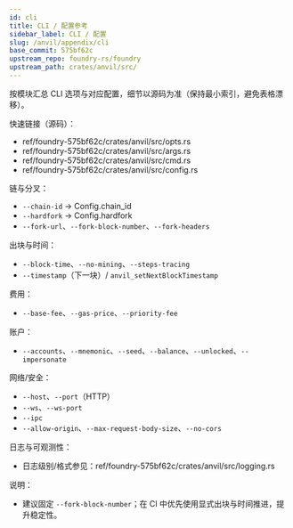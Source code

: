 ```yaml
---
id: cli
title: CLI / 配置参考
sidebar_label: CLI / 配置
slug: /anvil/appendix/cli
base_commit: 575bf62c
upstream_repo: foundry-rs/foundry
upstream_path: crates/anvil/src/
---
```


按模块汇总 CLI 选项与对应配置，细节以源码为准（保持最小索引，避免表格漂移）。

快速链接（源码）：
- ref/foundry-575bf62c/crates/anvil/src/opts.rs
- ref/foundry-575bf62c/crates/anvil/src/args.rs
- ref/foundry-575bf62c/crates/anvil/src/cmd.rs
- ref/foundry-575bf62c/crates/anvil/src/config.rs

链与分叉：
- `--chain-id` → Config.chain_id
- `--hardfork` → Config.hardfork
- `--fork-url`、`--fork-block-number`、`--fork-headers`

出块与时间：
- `--block-time`、`--no-mining`、`--steps-tracing`
- `--timestamp`（下一块）/ `anvil_setNextBlockTimestamp`

费用：
- `--base-fee`、`--gas-price`、`--priority-fee`

账户：
- `--accounts`、`--mnemonic`、`--seed`、`--balance`、`--unlocked`、`--impersonate`

网络/安全：
- `--host`、`--port`（HTTP）
- `--ws`、`--ws-port`
- `--ipc`
- `--allow-origin`、`--max-request-body-size`、`--no-cors`

日志与可观测性：
- 日志级别/格式参见：ref/foundry-575bf62c/crates/anvil/src/logging.rs

说明：
- 建议固定 `--fork-block-number`；在 CI 中优先使用显式出块与时间推进，提升稳定性。
